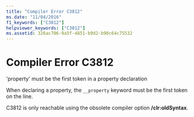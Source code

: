 ```yaml
---
title: "Compiler Error C3812"
ms.date: "11/04/2016"
f1_keywords: ["C3812"]
helpviewer_keywords: ["C3812"]
ms.assetid: 326ac706-9a5f-4851-b9d2-b90c64c75532
---
```

# Compiler Error C3812

'property' must be the first token in a property declaration

When declaring a property, the `__property` keyword must be the first token on the line.

C3812 is only reachable using the obsolete compiler option **/clr:oldSyntax**.

